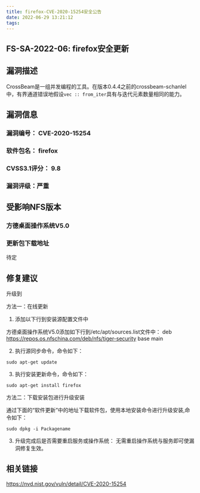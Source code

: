 ```yaml
---
title: firefox-CVE-2020-15254安全公告
date: 2022-06-29 13:21:12
tags:
---
```

## FS-SA-2022-06: firefox安全更新

## 漏洞描述

CrossBeam是一组并发编程的工具。在版本0.4.4之前的crossbeam-schanlel中，有界通道错误地假设`vec :: from_iter`具有与迭代元素数量相同的能力。

## 漏洞信息

###    漏洞编号： CVE-2020-15254

###    软件包名： firefox

###    CVSS3.1评分： 9.8

###    漏洞评级：严重

## 受影响NFS版本

###    方德桌面操作系统V5.0

### 更新包下载地址

待定

## 修复建议

升级到 

方法一：在线更新

1. 添加以下行到安装源配置文件中

方德桌面操作系统V5.0添加如下行到/etc/apt/sources.list文件中：
deb https://repos.os.nfschina.com/deb/nfs/tiger-security base main

2. 执行源同步命令，命令如下：

```
sudo apt-get update
```

3. 执行安装更新命令，命令如下：

```
sudo apt-get install firefox
```

方法二：下载安装包进行升级安装

通过下面的“软件更新”中的地址下载软件包，使用本地安装命令进行升级安装,命令如下：

```
sudo dpkg -i Packagename
```

3. 升级完成后是否需要重启服务或操作系统：
   无需重启操作系统与服务即可使漏洞修复生效。

## 相关链接

https://nvd.nist.gov/vuln/detail/CVE-2020-15254
